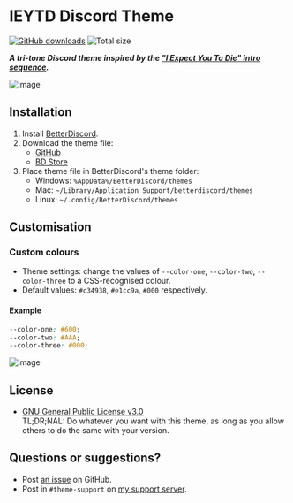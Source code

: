 # IEYTD Discord Theme
[![GitHub downloads](https://img.shields.io/github/downloads/saltssaumure/ieytd-discord-theme/total?color=purple&label=GitHub%20downloads&style=flat-square)](https://github.com/Saltssaumure/ieytd-discord-theme/releases/latest "Latest release")
![Total size](https://img.shields.io/github/repo-size/saltssaumure/ieytd-discord-theme?style=flat-square "Total size")

***A tri-tone Discord theme inspired by the ["I Expect You To Die" intro sequence](https://www.youtube.com/watch?v=ht1ZChKF4Ek).***

![image](https://user-images.githubusercontent.com/29710355/150716493-d073d3f6-4bcc-4003-ae01-1a1eb820bb71.png)

## Installation
1. Install [BetterDiscord](https://betterdiscord.app/).
2. Download the theme file:
    - [GitHub](https://github.com/Saltssaumure/ieytd-discord-theme/releases/latest)
    - [BD Store](https://betterdiscord.app/theme/?id=626)
3. Place theme file in BetterDiscord's theme folder:
    - Windows: `%AppData%/BetterDiscord/themes`
    - Mac: `~/Library/Application Support/betterdiscord/themes`
    - Linux: `~/.config/BetterDiscord/themes`

## Customisation

### Custom colours
* Theme settings: change the values of `--color-one`, `--color-two`, `--color-three` to a CSS-recognised colour.
* Default values: `#c34938`, `#e1cc9a`, `#000` respectively.

#### Example
``` css
--color-one: #600;
--color-two: #AAA;
--color-three: #000;
```
![image](https://user-images.githubusercontent.com/29710355/158090723-f7b872b6-8532-41ce-9476-21d1aa7a89a3.png)

## License
- [GNU General Public License v3.0](https://github.com/Saltssaumure/ieytd-discord-theme/blob/main/LICENSE)  
<span title="Too long; didn't read; not a lawyer">TL;DR;NAL</span>: Do whatever you want with this theme, as long as you allow others to do the same with your version.

## Questions or suggestions?
- Post [an issue](https://github.com/Saltssaumure/ieytd-discord-theme/issues) on GitHub.
- Post in `#theme-support` on [my support server](https://discord.gg/uy8nKQVatp).